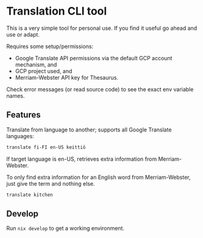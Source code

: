 # Translation CLI tool

This is a very simple tool for personal use. If you find it useful go ahead and
use or adapt.

Requires some setup/permissions:

- Google Translate API permissions via the default GCP account mechanism, and
- GCP project used, and
- Merriam-Webster API key for Thesaurus.

Check error messages (or read source code) to see the exact env variable names.

## Features

Translate from language to another; supports all Google Translate languages:

```bash
translate fi-FI en-US keittiö
```

If target language is en-US, retrieves extra information from Merriam-Webster.

To only find extra information for an English word from Merriam-Webster, just
give the term and nothing else.

```bash
translate kitchen
```

## Develop

Run `nix develop` to get a working environment.
